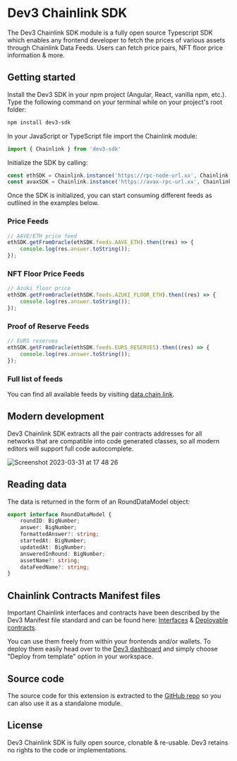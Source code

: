 # Dev3 Chainlink SDK

The Dev3 Chainlink SDK module is a fully open source Typescript SDK which enables any frontend developer to fetch the prices of various assets through Chainlink Data Feeds.
Users can fetch price pairs, NFT floor price information & more.

## Getting started

Install the Dev3 SDK in your npm project (Angular, React, vanilla npm, etc.). Type the following command on your terminal while on your project's root folder:

```sh
npm install dev3-sdk
```

In your JavaScript or TypeScript file import the Chainlink module:

```ts
import { Chainlink } from 'dev3-sdk'
```

Initialize the SDK by calling:

```ts
const ethSDK = Chainlink.instance('https://rpc-node-url.xx', Chainlink.PriceFeeds.ETH)
const avaxSDK = Chainlink.instance('https://avax-rpc-url.xx', Chainlink.PriceFeeds.AVAX)
```

Once the SDK is initialized, you can start consuming different feeds as outlined in the examples below.

### Price Feeds

```ts
// AAVE/ETH price feed
ethSDK.getFromOracle(ethSDK.feeds.AAVE_ETH).then((res) => {
    console.log(res.answer.toString());
});
```

### NFT Floor Price Feeds

```ts
// Azuki floor price
ethSDK.getFromOracle(ethSDK.feeds.AZUKI_FLOOR_ETH).then((res) => {
    console.log(res.answer.toString());
});
```

### Proof of Reserve Feeds
```ts
// EURS reserves
ethSDK.getFromOracle(ethSDK.feeds.EURS_RESERVES).then((res) => {
    console.log(res.answer.toString());
});
```

### Full list of feeds

You can find all available feeds by visiting [data.chain.link](https://data.chain.link/).

## Modern development

Dev3 Chainlink SDK extracts all the pair contracts addresses for all networks that are compatible into code generated classes, so all modern editors will support full code autocomplete.

![Screenshot 2023-03-31 at 17 48 26](https://user-images.githubusercontent.com/42938691/229169473-409e6fec-d183-416c-b0b3-db12f34fcf3c.png)

## Reading data

The data is returned in the form of an RoundDataModel object:

```ts
export interface RoundDataModel {
    roundID: BigNumber;
    answer: BigNumber;
    formattedAnswer?: string;
    startedAt: BigNumber;
    updatedAt: BigNumber;
    answeredInRound: BigNumber;
    assetName?: string;
    dataFeedName?: string;
}
```

## Chainlink Contracts Manifest files

Important Chainlink interfaces and contracts have been described by the Dev3 Manifest file standard and can be found here: [Interfaces](https://github.com/0xDev3/solidity-commons/tree/master/interfaces/chainlink) & [Deployable contracts](https://github.com/0xDev3/solidity-commons/tree/master/src/chainlink).

You can use them freely from within your frontends and/or wallets. To deploy them easily head over to the [Dev3 dashboard](https://app.dev3.sh/) and simply choose "Deploy from template" option in your workspace.

## Source code

The source code for this extension is extracted to the [GitHub repo](https://github.com/0xDev3/dev3-chainlink-sdk) so you can also use it as a standalone module.

## License

Dev3 Chainlink SDK is fully open source, clonable & re-usable. Dev3 retains no rights to the code or implementations. 
